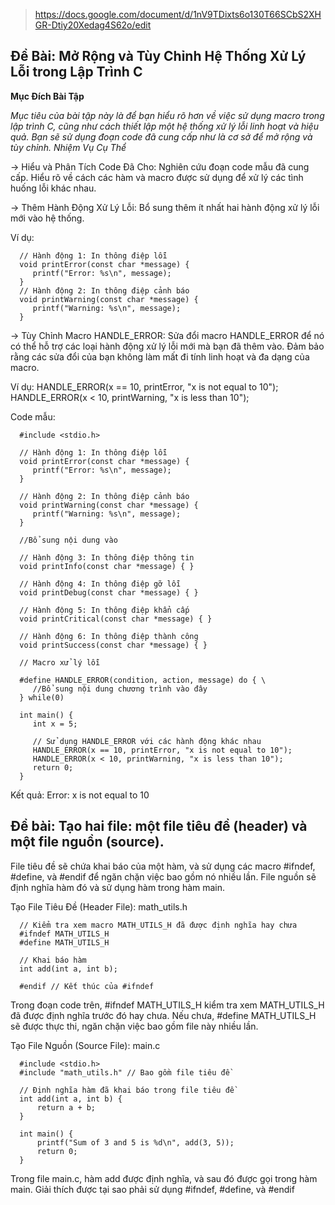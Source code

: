 > https://docs.google.com/document/d/1nV9TDixts6o130T66SCbS2XHGR-Dtiy20Xedag4S62o/edit

## Đề Bài: Mở Rộng và Tùy Chỉnh Hệ Thống Xử Lý Lỗi trong Lập Trình C
**Mục Đích Bài Tập**

*Mục tiêu của bài tập này là để bạn hiểu rõ hơn về việc sử dụng macro trong lập trình C, cũng như cách thiết lập một hệ thống xử lý lỗi linh hoạt và hiệu quả. Bạn sẽ sử dụng đoạn code đã cung cấp như là cơ sở để mở rộng và tùy chỉnh.
Nhiệm Vụ Cụ Thể*

-> Hiểu và Phân Tích Code Đã Cho:
Nghiên cứu đoạn code mẫu đã cung cấp. Hiểu rõ về cách các hàm và macro được sử dụng để xử lý các tình huống lỗi khác nhau.

-> Thêm Hành Động Xử Lý Lỗi:
Bổ sung thêm ít nhất hai hành động xử lý lỗi mới vào hệ thống. 

Ví dụ:

      // Hành động 1: In thông điệp lỗi
      void printError(const char *message) {
         printf("Error: %s\n", message);
      }
      // Hành động 2: In thông điệp cảnh báo
      void printWarning(const char *message) {
         printf("Warning: %s\n", message);
      }

-> Tùy Chỉnh Macro HANDLE_ERROR:
Sửa đổi macro HANDLE_ERROR để nó có thể hỗ trợ các loại hành động xử lý lỗi mới mà bạn đã thêm vào.
Đảm bảo rằng các sửa đổi của bạn không làm mất đi tính linh hoạt và đa dạng của macro.

Ví dụ:
      HANDLE_ERROR(x == 10, printError, "x is not equal to 10");
      HANDLE_ERROR(x < 10, printWarning, "x is less than 10");

Code mẫu:
	
      #include <stdio.h>
      
      // Hành động 1: In thông điệp lỗi
      void printError(const char *message) {
         printf("Error: %s\n", message);
      }
      
      // Hành động 2: In thông điệp cảnh báo
      void printWarning(const char *message) {
         printf("Warning: %s\n", message);
      }

      //Bổ sung nội dung vào
      
      // Hành động 3: In thông điệp thông tin
      void printInfo(const char *message) { }
      
      // Hành động 4: In thông điệp gỡ lỗi
      void printDebug(const char *message) { }
      
      // Hành động 5: In thông điệp khẩn cấp
      void printCritical(const char *message) { }

      // Hành động 6: In thông điệp thành công
      void printSuccess(const char *message) { }
      
      // Macro xử lý lỗi
      
      #define HANDLE_ERROR(condition, action, message) do { \
         //Bổ sung nội dung chương trình vào đây
      } while(0)

      int main() {
         int x = 5;
      
         // Sử dụng HANDLE_ERROR với các hành động khác nhau
         HANDLE_ERROR(x == 10, printError, "x is not equal to 10");
         HANDLE_ERROR(x < 10, printWarning, "x is less than 10");
         return 0;
      }

Kết quả: 
      Error: x is not equal to 10


## Đề bài: Tạo hai file: một file tiêu đề (header) và một file nguồn (source).
File tiêu đề sẽ chứa khai báo của một hàm, và sử dụng các macro #ifndef, #define, và #endif để ngăn chặn việc bao gồm nó nhiều lần. File nguồn sẽ định nghĩa hàm đó và sử dụng hàm trong hàm main.

Tạo File Tiêu Đề (Header File): math_utils.h

      // Kiểm tra xem macro MATH_UTILS_H đã được định nghĩa hay chưa
      #ifndef MATH_UTILS_H
      #define MATH_UTILS_H
      
      // Khai báo hàm
      int add(int a, int b);
      
      #endif // Kết thúc của #ifndef


Trong đoạn code trên, #ifndef MATH_UTILS_H kiểm tra xem MATH_UTILS_H đã được định nghĩa trước đó hay chưa. Nếu chưa, #define MATH_UTILS_H sẽ được thực thi, ngăn chặn việc bao gồm file này nhiều lần.

Tạo File Nguồn (Source File): main.c

      #include <stdio.h>
      #include "math_utils.h" // Bao gồm file tiêu đề
      
      // Định nghĩa hàm đã khai báo trong file tiêu đề
      int add(int a, int b) {
          return a + b;
      }
      
      int main() {
          printf("Sum of 3 and 5 is %d\n", add(3, 5));
          return 0;
      }

Trong file main.c, hàm add được định nghĩa, và sau đó được gọi trong hàm main.
Giải thích được tại sao phải sử dụng  #ifndef, #define, và #endif

